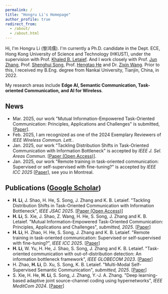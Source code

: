 ```yaml
---
permalink: /
title: "Hongru Li's Homepage"
author_profile: true
redirect_from: 
  - /about/
  - /about.html
---
```

Hi, I'm Hongru Li (黎鸿儒). I'm currently a Ph.D. candidate in the Dept. ECE, Hong Kong University of Science and Technology (HKUST), under the supervision with Prof. [Khaled B. Letaief](https://facultyprofiles.hkust.edu.hk/profiles.php?profile=khaled-ben-letaief-eekhaled). And I work closely with Prof. [Jun Zhang](https://facultyprofiles.hkust.edu.hk/profiles.php?profile=jun-zhang-eejzhang), Prof. [Shenghui Song](https://facultyprofiles.hkust.edu.hk/profiles.php?profile=shenghui-song-eeshsong), Prof. [Hengtao He](https://radio.seu.edu.cn/2025/0331/c19937a523567/page.htm) and Dr. [Zixin Wang](https://eewangzx.github.io/). Prior to this, I received my B.Eng. degree from Nankai University, Tianjin, China, in 2022.

My research areas include **Edge AI, Semantic Communication, Task-oriented Communication, and AI for Wireless**.



## News
- Mar. 2025, our work "Mutual Information-Empowered Task-Oriented Communication: Principles, Applications and Challenges" is submitted, [[Paper](https://arxiv.org/pdf/2503.20195)].
- Feb. 2025, I am recognized as one of the 2024 Exemplary Reviewers of *IEEE Wireless Commun. Lett.*.
- Jan. 2025, our work "Tackling Distribution Shifts in Task-Oriented Communication with Information Bottleneck" is accepted by *IEEE J. Sel. Areas Commun.* [[Paper (Open Access)](https://ieeexplore.ieee.org/document/10964522)].
- Jan. 2025, our work "Remote training in task-oriented communication: Supervised or self-supervised with fine-tuning?" is accepted by *IEEE ICC 2025* [[Paper](https://arxiv.org/pdf/2502.17922)], see you in Montreal.

## Publications ([Google Scholar](https://scholar.google.com/citations?user=Fsw0Uf4AAAAJ&hl=en))
- **H. Li**, J. Shao, H. He, S. Song, J. Zhang and K. B. Letaief. "Tackling Distribution Shifts in Task-Oriented Communication with Information Bottleneck", *IEEE JSAC 2025*. [[Paper (Open Access)](https://ieeexplore.ieee.org/document/10964522)]
- **H. Li**, S. Xie, J. Shao, Z. Wang, H. He, S. Song, J. Zhang and K. B. Letaief. "Mutual Information-Empowered Task-Oriented Communication: Principles, Applications and Challenges", *submitted, 2025*. [[Paper](https://arxiv.org/pdf/2503.20195)]
- **H. Li**, H. Zhao, H. He, S. Song, J. Zhang and K. B. Letaief. "Remote training in task-oriented communication: Supervised or self-supervised with fine-tuning?", *IEEE ICC 2025*. [[Paper](https://arxiv.org/pdf/2502.17922)]
- **H. Li**, W. Yu, H. He, J. Shao, S. Song, J. Zhang and K. B. Letaief. "Task-oriented communication with out-of-distribution detection: An information bottleneck framework", *IEEE GLOBECOM 2023*. [[Paper](https://ieeexplore.ieee.org/abstract/document/10436784)]
- H. Zhao, **H. Li**, D. Xu, S. Song, K. B. Letaief. "Multi-Modal Self-Supervised Semantic Communication", *submitted, 2025*. [[Paper](https://arxiv.org/pdf/2503.13940)]
- S. Xie, H. He, **H. Li**, S. Song, J. Zhang, Y.-J. A. Zhang. "Deep learning-based adaptive joint source-channel coding using hypernetworks", *IEEE MeditCom 2024*. [[Paper](https://ieeexplore.ieee.org/abstract/document/10621322)]




<script type='text/javascript' id='clustrmaps' src='//cdn.clustrmaps.com/map_v2.js?cl=dbdbdb&w=a&t=tt&d=Z-u9aKVWS37cI-LXuqds-AywosT616gV2l2spvmZA8I&co=ffffff&cmo=3acc3a&cmn=ff5353&ct=808080'></script>
